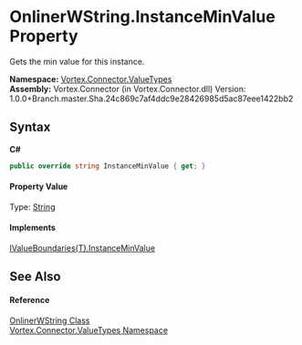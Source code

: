 # OnlinerWString.InstanceMinValue Property 
 

Gets the min value for this instance.

**Namespace:**&nbsp;<a href="N_Vortex_Connector_ValueTypes.md">Vortex.Connector.ValueTypes</a><br />**Assembly:**&nbsp;Vortex.Connector (in Vortex.Connector.dll) Version: 1.0.0+Branch.master.Sha.24c869c7af4ddc9e28426985d5ac87eee1422bb2

## Syntax

**C#**<br />
``` C#
public override string InstanceMinValue { get; }
```


#### Property Value
Type: <a href="https://docs.microsoft.com/dotnet/api/system.string" target="_blank">String</a>

#### Implements
<a href="P_Vortex_Connector_ValueValidation_IValueBoundaries_1_InstanceMinValue.md">IValueBoundaries(T).InstanceMinValue</a><br />

## See Also


#### Reference
<a href="T_Vortex_Connector_ValueTypes_OnlinerWString.md">OnlinerWString Class</a><br /><a href="N_Vortex_Connector_ValueTypes.md">Vortex.Connector.ValueTypes Namespace</a><br />